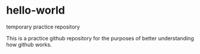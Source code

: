 # hello-world
temporary practice repository

This is a practice github repository for the purposes of better understanding how github works. 
